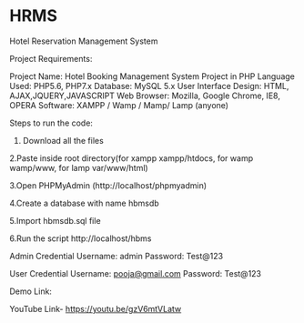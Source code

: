 # HRMS
Hotel Reservation Management System 

Project Requirements:

Project Name:	Hotel Booking Management System Project in PHP
Language Used:	PHP5.6, PHP7.x
Database:	MySQL 5.x
User Interface Design:	HTML, AJAX,JQUERY,JAVASCRIPT
Web Browser:	Mozilla, Google Chrome, IE8, OPERA
Software:	XAMPP / Wamp / Mamp/ Lamp (anyone)

Steps to run the code:

1. Download all the files

2.Paste inside root directory(for xampp xampp/htdocs, for wamp wamp/www, for lamp var/www/html)

3.Open PHPMyAdmin (http://localhost/phpmyadmin)

4.Create a database with name hbmsdb

5.Import hbmsdb.sql file

6.Run the script http://localhost/hbms

Admin Credential
Username: admin
Password: Test@123

User Credential
Username: pooja@gmail.com
Password: Test@123

Demo Link:

YouTube Link- https://youtu.be/gzV6mtVLatw
